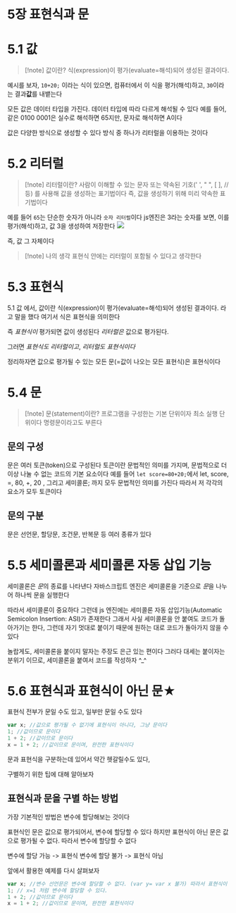 # 5장 표현식과 문

# 5.1 값

> [!note] 값이란?
> 식(expression)이 평가(evaluate=해석)되어 생성된 결과이다.

예시를 보자, `10+20;` 이라는 식이 있으면, 컴퓨터에서 이 식을 평가(해석)하고, `30`이라는 결과**값**를 내뱉는다

모든 값은 데이터 타입을 가진다.
데이터 타입에 따라 다르게 해석될 수 있다
예를 들어, 같은 0100 0001은 실수로 해석하면 65지만, 문자로 해석하면 A이다

값은 다양한 방식으로 생성할 수 있다
방식 중 하나가 리터럴을 이용하는 것이다

# 5.2 리터럴

> [!note] 리터럴이란?
> 사람이 이해할 수 있는 문자 또는 약속된 기호(' ', " ", [ ], // 등) 를 사용해 값을 생성하는 표기법이다
> 즉, 값을 생성하기 위해 미리 약속한 표기법이다

예를 들어 `65`는 단순한 숫자가 아니라 `숫자 리터럴`이다
js엔진은 3라는 숫자를 보면, 이를 평가(해석)하고, 값 3을 생성하여 저장한다
![](https://i.imgur.com/1jm7bzP.png)

즉, 값 그 자체이다

> [!note] 나의 생각
> 표현식 안에는 리터럴이 포함될 수 있다고 생각한다

# 5.3 표현식

5.1 값 에서, 값이란 식(expression)이 평가(evaluate=해석)되어 생성된 결과이다. 라고 말을 했다
여기서 식은 표현식을 의미한다

즉 _표현식이_ 평가되면 값이 생성된다
_리터럴은_ 값으로 평가된다.

그러면 _표현식도_ _리터럴이고_, _리터럴도_ _표현식이다_

정리하자면 값으로 평가될 수 있는 모든 문(=값이 나오는 모든 표현식)은 표현식이다

# 5.4 문

> [!note] 문(statement)이란?
> 프로그램을 구성한는 기본 단위이자 최소 실행 단위이다
> 명령문이라고도 부른다

## 문의 구성

문은 여러 토큰(token)으로 구성된다
토큰이란 문법적인 의미를 가지며, 문법적으로 더 이상 나눌 수 없는 코드의 기본 요소이다
예를 들어 `let score=80+20;`에서 let, score, =, 80, +, 20 , 그리고 세미콜론; 까지 모두 문법적인 의미를 가진다
따라서 저 각각의 요소가 모두 토큰이다

## 문의 구분

문은 선언문, 할당문, 조건문, 반복문 등 여러 종류가 있다

# 5.5 세미콜론과 세미콜론 자동 삽입 기능

세미콜론은 *문*의 종료를 나타낸다
자바스크립트 엔진은 세미콜론을 기준으로 *문*을 나누어 하나씩 문을 실행한다

따라서 세미콜론이 중요하다
그런데 js 엔진에는 세미콜론 자동 삽입기능(Automatic Semicolon Insertion: ASI)가 존재한다
그래서 사실 세미콜론을 안 붙여도 코드가 돌아가기는 한다, 그런데 자기 멋대로 붙이기 때문에 원하는 대로 코드가 돌아가지 않을 수 있다

놀랍게도, 세미콜론을 붙이지 말자는 주장도 은근 있는 편이다
그러다 대세는 붙이자는 분위기 이므로, 세미콜론을 붙여서 코드를 작성하자 ^\_^

# 5.6 표현식과 표현식이 아닌 문★

표현식 전부가 문일 수도 있고, 일부만 문일 수도 있다

```js
var x; //값으로 평가될 수 없기에 표현식이 아니다, 그냥 문이다
1; //값이므로 문이다
1 + 2; //값이므로 문이다
x = 1 + 2; //값이므로 문이며, 완전한 표현식이다
```

문과 표현식을 구분하는데 있어서 약간 헷갈릴수도 있다,

구별하기 위한 팁에 대해 알아보자

## 표현식과 문을 구별 하는 방법

가장 기본적인 방법은 변수에 할당해보는 것이다

표현식인 문은 값으로 평가되어서, 변수에 할당할 수 있다
하지만 표현식이 아닌 문은 값으로 평가될 수 없다. 따라서 변수에 할당할 수 없다

변수에 할당 가능 -> 표현식
변수에 할당 불가 -> 표현식 아님

앞에서 활용한 예제를 다시 살펴보자

```js
var x; //변수 선언문은 변수에 할당할 수 없다. (var y= var x 불가) 따라서 표현식이 아니다
1; // x=1 처럼 변수에 할당할 수 있다.
1 + 2; //값이므로 문이다
x = 1 + 2; //값이므로 문이며, 완전한 표현식이다
```
